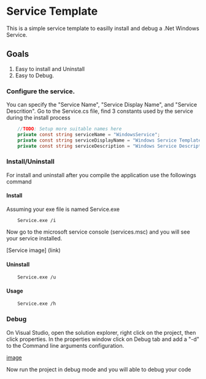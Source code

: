 # Service Template
This is a simple service template to easilly install and debug a .Net Windows Service.

## Goals
 1. Easy to install and Uninstall
 2. Easy to Debug.

### Configure the service.
You can specify the "Service Name", "Service Display Name", and "Service Descrition".
Go to the Service.cs file, find 3 constants used by the service during the install process

```csharp
	//TODO: Setup more suitable names here
	private const string serviceName = "WindowsService";
	private const string serviceDisplayName = "Windows Service Template";
	private const string serviceDescription = "Windows Service Description";
```
 
### Install/Uninstall
 
For install and uninstall after you compile the application use the followings command
 
#### Install
Assuming your exe file is named Service.exe
```
 	Service.exe /i
```

Now go to the microsoft service console (services.msc) and you will see your service installed.

[Service image] (link)

#### Uninstall
```
 	Service.exe /u
```
#### Usage
```
 	Service.exe /h
```
### Debug
On Visual Studio, open the solution explorer, right click on the project, then click properties.
In the properties window click on Debug tab and add a "-d" to the Command line arguments configuration.

[image](link)

Now run the project in debug mode and you will able to debug your code


